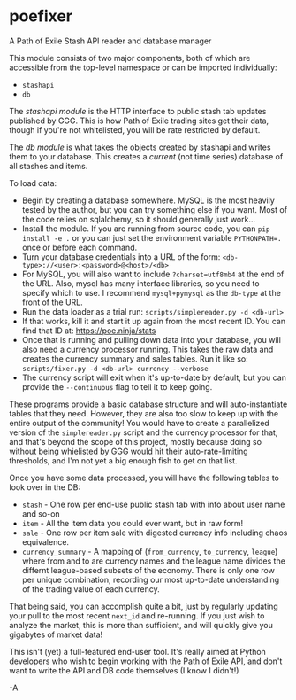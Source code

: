# poefixer
A Path of Exile Stash API reader and database manager

This module consists of two major components, both of which are
accessible from the top-level namespace or can be imported individually:

* `stashapi`
* `db`

The *stashapi module* is the HTTP interface to public stash tab updates
published by GGG. This is how Path of Exile trading sites get their data,
though if you're not whitelisted, you will be rate restricted by default.

The *db module* is what takes the objects created by stashapi and writes them
to your database. This creates a _current_ (not time series) database of all
stashes and items.

To load data:

* Begin by creating a database somewhere. MySQL is the most
  heavily tested by the author, but you can try something else
  if you want. Most of the code relies on sqlalchemy, so it should
  generally just work...
* Install the module. If you are running from source code, you
  can `pip install -e .` or you can just set the environment variable
  `PYTHONPATH=.` once or before each command.
* Turn your database credentials into a URL of the form:
  `<db-type>://<user>:<password>@<host>/<db>`
* For MySQL, you will also want to include `?charset=utf8mb4` at
  the end of the URL. Also, mysql has many interface libraries, so
  you need to specify which to use. I recommend `mysql+pymysql` as
  the `db-type` at the front of the URL.
* Run the data loader as a trial run: `scripts/simplereader.py -d <db-url>`
* If that works, kill it and start it up again from the most recent ID.
  You can find that ID at: https://poe.ninja/stats
* Once that is running and pulling down data into your database, you will
  also need a currency processor running. This takes the raw data and
  creates the currency summary and sales tables. Run it like so:
  `scripts/fixer.py -d <db-url> currency --verbose`
* The currency script will exit when it's up-to-date
  by default, but you can provide the `--continuous` flag
  to tell it to keep going.

These programs provide a basic database structure and will auto-instantiate
tables that they need. However, they are also too slow to keep up with the
entire output of the community! You would have to create a parallelized
version of the `simplereader.py` script and the currency processor for
that, and that's beyond the scope of this project, mostly because doing
so without being whielisted by GGG would hit their auto-rate-limiting
thresholds, and I'm not yet a big enough fish to get on that list.

Once you have some data processed, you will have the following tables to
look over in the DB:

* `stash` - One row per end-use public stash tab with info about user name
            and so-on
* `item` - All the item data you could ever want, but in raw form!
* `sale` - One row per item sale with digested currency info including
           chaos equivalence.
* `currency_summary` - A mapping of (`from_currency`, `to_currency`, `league`)
                       where from and to are currency names and the league
                       name divides the differnt league-based subsets of the
                       economy. There is only one row per unique combination,
                       recording our most up-to-date understanding
                       of the trading value of each currency.

That being said, you can accomplish quite a bit, just by regularly updating
your pull to the most recent `next_id` and re-running. If you just wish
to analyze the market, this is more than sufficient, and will quickly give
you gigabytes of market data!

This isn't (yet) a full-featured end-user tool. It's really aimed at
Python developers who wish to begin working with the Path of Exile API,
and don't want to write the API and DB code themselves (I know I didn't!)

-A
